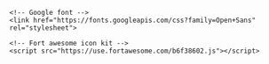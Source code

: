 <!-- forestryio: ignore; forestryio: admin -->
<!DOCTYPE html>
<html lang="en">
<head>
    <meta charset="utf-8">
    <meta http-equiv="X-UA-Compatible" content="IE=edge">
    <meta name="robots" content="noindex" />
    <title>Admin</title>
    <meta name="description" content=" " />
    <meta name="author" content=" " />
    <meta name="HandheldFriendly" content="true" />
    <meta name="MobileOptimized" content="320" />
    <!-- Use maximum-scale and user-scalable at your own risk. It disables pinch/zoom. Think about usability/accessibility before including.-->
    <meta name="viewport" content="width=device-width, initial-scale=1.0, minimum-scale=1.0, maximum-scale=1.0, user-scalable=no" />

    <!-- Google font -->
    <link href="https://fonts.googleapis.com/css?family=Open+Sans" rel="stylesheet">

    <!-- Fort awesome icon kit -->
    <script src="https://use.fortawesome.com/b6f38602.js"></script>

</head>
<body>
<div id="app">

</div>
<script id="admin-config-script" type="text/javascript">
  var env = {
      siteId: "qmrendr3fd-oxa",
      local: false
  };

  function uuidv4() {
    return 'xxxxxxxx-xxxx-4xxx-yxxx-xxxxxxxxxxxx'.replace(/[xy]/g, function(c) {
      var r = Math.random() * 16 | 0, v = c == 'x' ? r : (r & 0x3 | 0x8);
      return v.toString(16);
    });
  }

  var uuid = uuidv4()
  var script = document.createElement('script');
  script.src = "https://app.forestry.io/admin/forestry.min.js?hash=" + uuid
  script.id = "forestry-admin";
  document.body.appendChild(script);

  var link = document.createElement("link");
  link.type = "text/css";
  link.rel = "stylesheet";
  link.href = "https://app.forestry.io/admin/main.css?hash=" + uuid
  document.head.appendChild(link);

</script>

</body>
</html>

